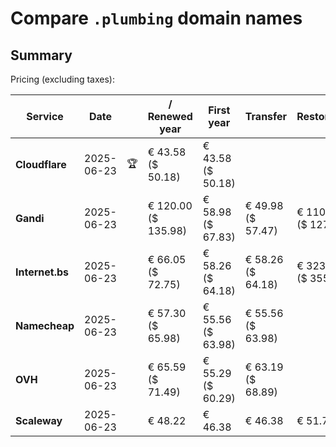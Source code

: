 # Compare `.plumbing` domain names

## Summary

Pricing (excluding taxes):

| Service | Date |  | / Renewed year | First year | Transfer | Restoration |
|--|--|--|--|--|--|--|
| **Cloudflare** | 2025-06-23 | 🏆 | € 43.58<br>($ 50.18) | € 43.58<br>($ 50.18) |  |  |
| **Gandi** | 2025-06-23 |  | € 120.00<br>($ 135.98) | € 58.98<br>($ 67.83) | € 49.98<br>($ 57.47) | € 110.84<br>($ 127.47) |
| **Internet.bs** | 2025-06-23 |  | € 66.05<br>($ 72.75) | € 58.26<br>($ 64.18) | € 58.26<br>($ 64.18) | € 323.09<br>($ 355.95) |
| **Namecheap** | 2025-06-23 |  | € 57.30<br>($ 65.98) | € 55.56<br>($ 63.98) | € 55.56<br>($ 63.98) |  |
| **OVH** | 2025-06-23 |  | € 65.59<br>($ 71.49) | € 55.29<br>($ 60.29) | € 63.19<br>($ 68.89) |  |
| **Scaleway** | 2025-06-23 |  | € 48.22 | € 46.38 | € 46.38 | € 51.74 |
